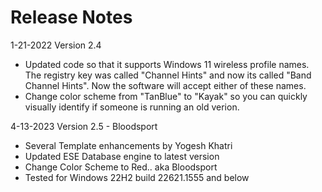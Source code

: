 # Release Notes


1-21-2022  Version 2.4 

 - Updated code so that it supports Windows 11 wireless profile names. The registry key was called "Channel Hints" and now its called "Band Channel Hints".  Now the software will accept either of these names.
 - Change color scheme from "TanBlue" to "Kayak" so you can quickly visually identify if someone is running an old verion.

4-13-2023  Version 2.5 - Bloodsport

- Several Template enhancements by Yogesh Khatri
- Updated ESE Database engine to latest version
- Change Color Scheme to Red.. aka Bloodsport
- Tested for Windows 22H2 build 22621.1555 and below


